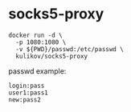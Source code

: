 # socks5-proxy

```
docker run -d \
  -p 1080:1080 \
  -v ${PWD}/passwd:/etc/passwd \
  kulikov/socks5-proxy
```

passwd example:
```
login:pass
user1:pass1
new:pass2
```
